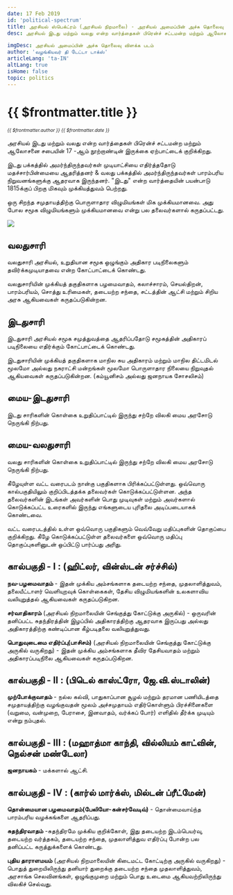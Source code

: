 ```yaml
---
date: 17 Feb 2019
id: 'political-spectrum'
title: அரசியல் ஸ்பெக்ட்ரம் (அரசியல் நிறமாலை) - அரசியல் அமைப்பின் அச்சு தொலைவு விளக்க படத்தின் சுருக்கமான அறிமுகம்
desc: அரசியல் இடது மற்றும் வலது என்ற வார்த்தைகள் பிரென்ச் சட்டமன்ற மற்றும் ஆலோசனை சபையின் 17 -ஆம் நூற்றாண்டின் இருக்கை ஏற்பாட்டைக் குறிக்கிறது. இடது பக்கத்தில் அமர்ந்திருந்தவர்கள் முடியாட்சியை எதிர்த்ததோடு மதச்சார்பின்மையை ஆதரித்தனர் & வலது பக்கத்தில் அமர்ந்திருந்தவர்கள் பாரம்பரிய நிறுவனங்களுக்கு ஆதரவாக இருந்தனர். "இடது" என்ற வார்த்தையின் பயன்பாடு 1815க்குப்

imgDesc: அரசியல் அமைப்பின் அச்சு தொலைவு விளக்க படம்
author: 'வழங்கியவர் தி டேட்டா டாக்ஸ்'
articleLang: 'ta-IN'
altLang: true
isHome: false
topic: politics
---
```


# {{ $frontmatter.title }}
<i style="font-size: 0.75em;"> {{ $frontmatter.author }} {{ $frontmatter.date }} </i>

அரசியல் இடது மற்றும் வலது என்ற வார்த்தைகள் பிரென்ச் சட்டமன்ற மற்றும் ஆலோசனை சபையின் 17 -ஆம் நூற்றாண்டின் இருக்கை ஏற்பாட்டைக் குறிக்கிறது. 

இடது பக்கத்தில் அமர்ந்திருந்தவர்கள் முடியாட்சியை எதிர்த்ததோடு மதச்சார்பின்மையை ஆதரித்தனர் & வலது பக்கத்தில் அமர்ந்திருந்தவர்கள் பாரம்பரிய நிறுவனங்களுக்கு ஆதரவாக இருந்தனர். "இடது" என்ற வார்த்தையின் பயன்பாடு 1815க்குப் பிறகு மிகவும் முக்கியத்துவம் பெற்றது.

ஒரு சிறந்த சமுதாயத்திற்கு பொருளாதார விழுமியங்கள் மிக முக்கியமானவை. அது போல சமூக விழுமியங்களும் முக்கியமானவை என்று பல தலைவர்களால் கருதப்பட்டது. 


![](/img/politics/political-spectrum/politicalspectrum.svg)

## வலதுசாரி

வலதுசாரி அரசியல், உறுதியான சமூக ஒழுங்கும் அதிகார படிநிலைகளும் தவிர்க்கமுடியாதவை என்ற கோட்பாட்டைக் கொண்டது.   

வலதுசாரியின் முக்கியத் தகுதிகளாக பழமைவாதம், கலாச்சாரம், செயல்திறன், பாரம்பரியம், சொத்து உரிமைகள், தடையற்ற சந்தை, சட்டத்தின் ஆட்சி மற்றும் சிறிய அரசு ஆகியவைகள் கருதப்படுகின்றன.

## இடதுசாரி

இடதுசாரி அரசியல் சமூக சமுத்துவத்தை ஆதரிப்பதோடு சமூகத்தின்  அதிகாரப் படிநிலையை எதிர்க்கும் கோட்பாட்டைக் கொண்டது. 

இடதுசாரியின் முக்கியத் தகுதிகளாக மாநில சுய அதிகாரம்  மற்றும் மாநில திட்டமிடல் மூலமோ அல்லது நகராட்சி மன்றங்கள் மூலமோ பொருளாதார நிலையை  நிறுவுதல் ஆகியவைகள் கருதப்படுகின்றன. (கம்யூனிசம் அல்லது ஜனநாயக சோசலிசம்) 

## மைய-இடதுசாரி

இடது சாரிகளின் கொள்கை உறுதிப்பாட்டில் இருந்து சற்றே விலகி மைய அரசோடு நெருங்கி நிற்பது. 

## மைய-வலதுசாரி

வலது சாரிகளின் கொள்கை உறுதிப்பாட்டில் இருந்து சற்றே விலகி மைய அரசோடு நெருங்கி நிற்பது. 


கீழேயுள்ள வட்ட வரைபடம் நான்கு பகுதிகளாக பிரிக்கப்பட்டுள்ளது. ஒவ்வொரு கால்பகுதியிலும் குறிப்பிடத்தக்க தலைவர்கள்  கொடுக்கப்பட்டுள்ளன. அந்த தலைவர்களின் இடங்கள் அவர்களின் பொது முடிவுகள் மற்றும் அவர்களால் கொடுக்கப்பட்ட உரைகளில் இருந்து எங்களுடைய புரிதலை அடிப்படையாகக் கொண்டவை. 


வட்ட வரைபடத்தில் உள்ள ஒவ்வொரு பகுதிகளும் வெவ்வேறு மதிப்புகளின் தொகுப்பை குறிக்கிறது. கீழே கொடுக்கப்பட்டுள்ள தலைவர்களை ஒவ்வொரு மதிப்பு தொகுப்புகளினுடன் ஒப்பிட்டு பார்ப்பது அரிது.

## கால்பகுதி - I : (ஹிட்லர், வின்ஸ்டன் சர்ச்சில்)

**நவ-பழமைவாதம்** - இதன் முக்கிய அம்சங்களாக தடையற்ற சந்தை, முதலாளித்துவம், தலையீட்டாளர் வெளியுறவுக் கொள்கைகள், தேசிய விழுமியங்களின் உலகளாவிய வலியுறுத்தல் ஆகியவைகள் கருதப்படுகிறன.

**சர்வாதிகாரம்** (அரசியல் நிறமாலையின் செங்குத்து கோட்டுக்கு அருகில்) - ஒருவரின் தனிப்பட்ட சுதந்திரத்தின் இழப்பில் அதிகாரத்திற்கு ஆதரவாக இருப்பது அல்லது அதிகாரத்திற்கு கண்டிப்பான கீழ்படிதலை வலியுறுத்துவது. 

**பொதுவுடைமை எதிர்ப்பு(பாசிசம்)** (அரசியல் நிறமாலையின் செங்குத்து கோட்டுக்கு அருகில் வருகிறது) - இதன் முக்கிய அம்சங்களாக தீவிர தேசியவாதம் மற்றும் அதிகாரப்படிநிலை ஆகியவைகள் கருதப்படுகிறன.

## கால்பகுதி - II : (பிடெல் காஸ்ட்ரோ, ஜே.வி.ஸ்டாலின்)

**முற்போக்குவாதம்** - நல்ல கல்வி, பாதுகாப்பான சூழல் மற்றும் தரமான பணியிடத்தை சமுதாயத்திற்கு வழங்குவதன் மூலம் அச்சமுதாயம் எதிர்கொள்ளும் பிரச்சினைகளை (வறுமை, வன்முறை, பேராசை, இனவாதம், வர்க்கப் போர்) எளிதில் தீர்க்க முடியும் என்று நம்புதல்.
  
## கால்பகுதி - III : (மஹாத்மா காந்தி, வில்லியம் காட்வின், நெல்சன் மண்டேலா)

**ஜனநாயகம்** - மக்களால் ஆட்சி.

## கால்பகுதி - IV : (கார்ல் மார்க்ஸ், மில்டன் ப்ரீட்மேன்)

**தொன்மையான பழமைவாதம்(பேலியோ-கன்சர்வேடிவ்)** - தொன்மைவாய்ந்த பாரம்பரிய வழக்கங்களை ஆதரிப்பது. 
 
**சுதந்திரவாதம்** -சுதந்திரமே முக்கிய குறிக்கோள், இது தடையற்ற இடம்பெயர்வு, தடையற்ற வர்த்தகம், தடையற்ற சந்தை, முதலாளித்துவ எதிர்ப்பு போன்ற பல தனிப்பட்ட கருத்துக்களைக் கொண்டது.

**புதிய தாராளமயம்** (அரசியல் நிறமாலையின் கிடைமட்ட கோட்டிற்கு அருகில் வருகிறது) - பொதுத் துறையிலிருந்து தனியார் துறைக்கு தடையற்ற சந்தை முதலாளித்துவம், அரசாங்க செலவினங்கள், ஒழுங்குமுறை மற்றும் பொது உடைமை ஆகியவற்றிலிருந்து விலகிச் செல்வது.

